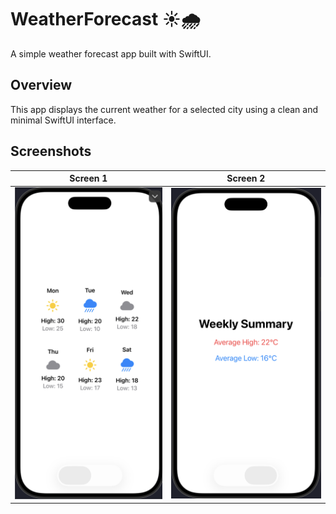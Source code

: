 # WeatherForecast ☀️🌧️

A simple weather forecast app built with SwiftUI.

## Overview
This app displays the current weather for a selected city using a clean and minimal SwiftUI interface.

## Screenshots
| Screen 1 | Screen 2|
|-------------|------------|
| ![Light](./screenshots/ss.png) | ![Dark](./screenshots/ss2.png) |


